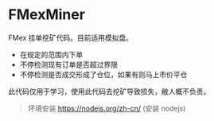 # FMexMiner
FMex 挂单挖矿代码。目前适用模拟盘。

- 在规定的范围内下单
- 不停检测现有订单是否超过界限
- 不停检测是否成交形成了仓位，如果有则马上市价平仓

此代码仅用于学习，使用此代码去挖矿导致损失，敝人概不负责。

> 环境安装
> https://nodejs.org/zh-cn/ (安装 nodejs)

